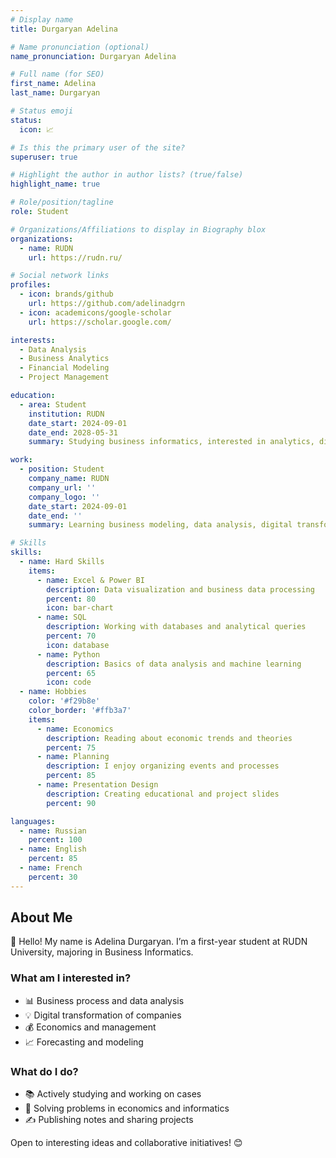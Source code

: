 ```yaml
---
# Display name
title: Durgaryan Adelina

# Name pronunciation (optional)
name_pronunciation: Durgaryan Adelina

# Full name (for SEO)
first_name: Adelina
last_name: Durgaryan

# Status emoji
status:
  icon: 📈

# Is this the primary user of the site?
superuser: true

# Highlight the author in author lists? (true/false)
highlight_name: true

# Role/position/tagline
role: Student

# Organizations/Affiliations to display in Biography blox
organizations:
  - name: RUDN
    url: https://rudn.ru/

# Social network links
profiles:
  - icon: brands/github
    url: https://github.com/adelinadgrn
  - icon: academicons/google-scholar
    url: https://scholar.google.com/

interests: 
  - Data Analysis
  - Business Analytics
  - Financial Modeling
  - Project Management

education:
  - area: Student
    institution: RUDN
    date_start: 2024-09-01
    date_end: 2028-05-31
    summary: Studying business informatics, interested in analytics, digital technologies, and economics.

work:
  - position: Student
    company_name: RUDN
    company_url: ''
    company_logo: ''
    date_start: 2024-09-01
    date_end: ''
    summary: Learning business modeling, data analysis, digital transformation, and methods for optimizing business processes.

# Skills
skills:
  - name: Hard Skills
    items:
      - name: Excel & Power BI
        description: Data visualization and business data processing
        percent: 80
        icon: bar-chart
      - name: SQL
        description: Working with databases and analytical queries
        percent: 70
        icon: database
      - name: Python
        description: Basics of data analysis and machine learning
        percent: 65
        icon: code
  - name: Hobbies
    color: '#f29b8e'
    color_border: '#ffb3a7'
    items:
      - name: Economics
        description: Reading about economic trends and theories
        percent: 75
      - name: Planning
        description: I enjoy organizing events and processes
        percent: 85
      - name: Presentation Design
        description: Creating educational and project slides
        percent: 90

languages:
  - name: Russian
    percent: 100
  - name: English
    percent: 85
  - name: French
    percent: 30
---
```


## About Me  

👋 Hello! My name is Adelina Durgaryan. I’m a first-year student at RUDN University, majoring in Business Informatics.  

### What am I interested in?  
- 📊 Business process and data analysis  
- 💡 Digital transformation of companies  
- 💰 Economics and management  
- 📈 Forecasting and modeling  

### What do I do?  
- 📚 Actively studying and working on cases  
- 🧮 Solving problems in economics and informatics  
- ✍️ Publishing notes and sharing projects  

Open to interesting ideas and collaborative initiatives! 😊

